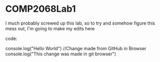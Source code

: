 # COMP2068Lab1

I much probably screwed up this lab, so to try and somehow figure this mess out, I'm going to make my edits here

code:

console.log("Hello World")
//Change made from GitHub in Browser
console.log("This change was made in git browser")


